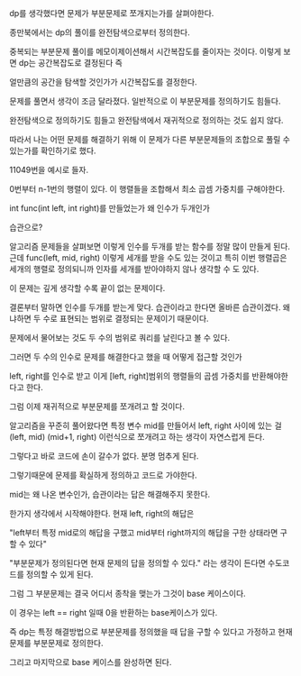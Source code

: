 
dp를 생각했다면 문제가 부분문제로 쪼개지는가를 살펴야한다.

종만북에서는
dp의 풀이를 완전탐색으로부터 정의한다.

중복되는 부분문제 풀이를 메모이제이션해서 시간복잡도를 줄이자는 것이다.
이렇게 보면 dp는 공간복잡도로 결정된다 즉

얼만큼의 공간을 탐색할 것인가가 시간복잡도를 결정한다.


문제를 풀면서 생각이 조금 달라졌다.
일반적으로 이 부분문제를 정의하기도 힘들다.

완전탐색으로 정의하기도 힘들고 완전탐색에서 재귀적으로 정의하는 것도 쉽지 않다.


따라서 나는 어떤 문제를 해결하기 위해 이 문제가 다른 부분문제들의 조합으로 풀릴 수 있는가를 확인하기로 했다.

11049번을 예시로 들자.


0번부터 n-1번의 행렬이 있다.
이 행렬들을 조합해서 최소 곱셈 가중치를 구해야한다.

int func(int left, int right)를 만들었는가
왜 인수가 두개인가

습관으로?

알고리즘 문제들을 살펴보면 이렇게 인수를 두개를 받는 함수를 정말 많이 만들게 된다.
근데 func(left, mid, right) 이렇게 세개를 받을 수도 있는 것이고
특히 이번 행렬곱은 세개의 행렬로 정의되니까 인자를 세개를 받아야하지 않나 생각할 수 도 있다.

이 문제는 깊게 생각할 수록 끝이 없는 문제이다.


결론부터 말하면 인수를 두개를 받는게 맞다.
습관이라고 한다면 올바른 습관이겠다. 왜냐하면 두 수로 표현되는 범위로 결정되는 문제이기 때문이다.

문제에서 물어보는 것도 두 수의 범위로 쿼리를 날린다고 볼 수 있다.

그러면 두 수의 인수로 문제를 해결한다고 했을 때
어떻게 접근할 것인가

left, right를 인수로 받고 이게 [left, right]범위의 행렬들의 곱셈 가중치를 반환해야한다고 한다.

그럼 이제 재귀적으로 부분문제를 쪼개려고 할 것이다.

알고리즘을 꾸준히 풀어왔다면
특정 변수 mid를 만들어서 left, right 사이에 있는 걸 (left, mid) (mid+1, right) 이런식으로 쪼개려고 하는 생각이 자연스럽게 든다.


그렇다고 바로 코드에 손이 갈수가 없다. 분명 멈추게 된다.

그렇기때문에 문제를 확실하게 정의하고 코드로 가야한다.

mid는 왜 나온 변수인가, 습관이라는 답은 해결해주지 못한다.


한가지 생각에서 시작해야한다.
현재 left, right의 해답은

"left부터 특정 mid로의 해답을 구했고
mid부터 right까지의 해답을 구한 상태라면
구할 수 있다"

"부분문제가 정의된다면 현재 문제의 답을 정의할 수 있다." 라는 생각이 든다면 수도코드를 정의할 수 있게 된다.

그럼 그 부분문제는 결국 어디서 종착을 맺는가
그것이 base 케이스이다.

이 경우는 left == right 일때 0을 반환하는 base케이스가 있다.


즉 dp는
특정 해결방법으로 부분문제를 정의했을 때 답을 구할 수 있다고 가정하고
현재 문제를 부분문제로 정의한다.

그리고 마지막으로 base 케이스를 완성하면 된다.